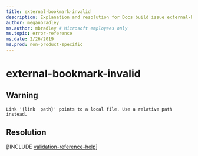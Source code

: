 ```yaml
---
title: external-bookmark-invalid
description: Explanation and resolution for Docs build issue external-bookmark-invalid
author: meganbradley
ms.author: mbradley # Microsoft employees only
ms.topic: error-reference
ms.date: 2/26/2019
ms.prod: non-product-specific
---
```

# external-bookmark-invalid

## Warning

`Link '{link  path}' points to a local file. Use a relative path instead.`

## Resolution

<!--make sure to add this file to your includes folder and verify the path-->
[!INCLUDE [validation-reference-help](includes/validation-reference-help.md)]
